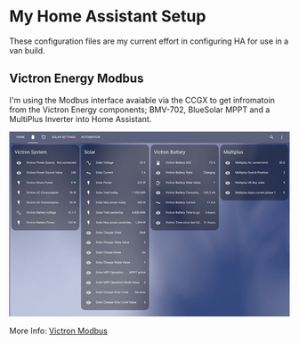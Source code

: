 # My Home Assistant Setup
These configuration files are my current effort in configuring HA for use in a van build.

Victron Energy Modbus 
------------------------------------------------------------
I'm using the Modbus interface avaiable via the CCGX to get infromatoin from the Victron Energy components; BMV-702, BlueSolar MPPT and a MultiPlus Inverter into Home Assistant.

![victron-sensors](./docs/assets/victron-sensors.jpg)

More Info: [Victron Modbus](docs/victron-modbus.md)

